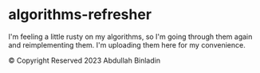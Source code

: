 # algorithms-refresher

I'm feeling a little rusty on my algorithms, so I'm going through them again and reimplementing them. I'm uploading them here for my convenience.

&copy; Copyright Reserved 2023
Abdullah Binladin
